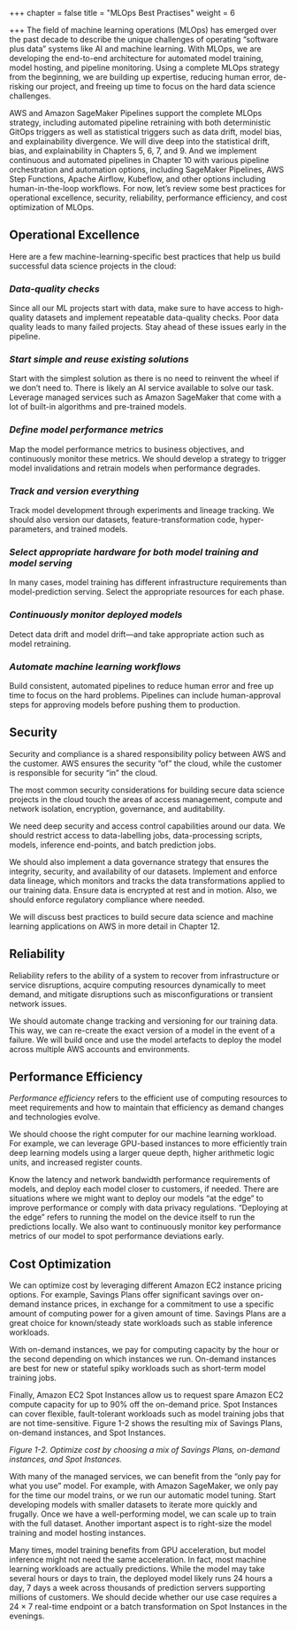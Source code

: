 +++
chapter = false
title = "MLOps Best Practises"
weight = 6

+++
The field of machine learning operations (MLOps) has emerged over the past decade to describe the unique challenges of operating “software plus data” systems like AI and machine learning. With MLOps, we are developing the end-to-end architecture for automated model training, model hosting, and pipeline monitoring. Using a complete MLOps strategy from the beginning, we are building up expertise, reducing human error, de-risking our project, and freeing up time to focus on the hard data science challenges.

AWS and Amazon SageMaker Pipelines support the complete MLOps strategy, including automated pipeline retraining with both deterministic GitOps triggers as well as statistical triggers such as data drift, model bias, and explainability divergence. We will dive deep into the statistical drift, bias, and explainability in Chapters 5, 6, 7, and 9. And we implement continuous and automated pipelines in Chapter 10 with various pipeline orchestration and automation options, including SageMaker Pipelines, AWS Step Functions, Apache Airflow, Kubeflow, and other options including human-in-the-loop workflows. For now, let’s review some best practices for operational excellence, security, reliability, performance efficiency, and cost optimization of MLOps.

## Operational Excellence

Here are a few machine-learning-specific best practices that help us build successful data science projects in the cloud:

### _Data-quality checks_

Since all our ML projects start with data, make sure to have access to high-quality datasets and implement repeatable data-quality checks. Poor data quality leads to many failed projects. Stay ahead of these issues early in the pipeline.

### _Start simple and reuse existing solutions_

Start with the simplest solution as there is no need to reinvent the wheel if we don’t need to. There is likely an AI service available to solve our task. Leverage managed services such as Amazon SageMaker that come with a lot of built-in algorithms and pre-trained models.

### _Define model performance metrics_

Map the model performance metrics to business objectives, and continuously monitor these metrics. We should develop a strategy to trigger model invalidations and retrain models when performance degrades.

### _Track and version everything_

Track model development through experiments and lineage tracking. We should also version our datasets, feature-transformation code, hyper-parameters, and trained models.

### _Select appropriate hardware for both model training and model serving_

In many cases, model training has different infrastructure requirements than model-prediction serving. Select the appropriate resources for each phase.

### _Continuously monitor deployed models_

Detect data drift and model drift—and take appropriate action such as model retraining.

### _Automate machine learning workflows_

Build consistent, automated pipelines to reduce human error and free up time to focus on the hard problems. Pipelines can include human-approval steps for approving models before pushing them to production.

## Security

Security and compliance is a shared responsibility policy between AWS and the customer. AWS ensures the security “of” the cloud, while the customer is responsible for security “in” the cloud.

The most common security considerations for building secure data science projects in the cloud touch the areas of access management, compute and network isolation, encryption, governance, and auditability.

We need deep security and access control capabilities around our data. We should restrict access to data-labelling jobs, data-processing scripts, models, inference end-points, and batch prediction jobs.

We should also implement a data governance strategy that ensures the integrity, security, and availability of our datasets. Implement and enforce data lineage, which monitors and tracks the data transformations applied to our training data. Ensure data is encrypted at rest and in motion. Also, we should enforce regulatory compliance where needed.

We will discuss best practices to build secure data science and machine learning applications on AWS in more detail in Chapter 12.

## Reliability

Reliability refers to the ability of a system to recover from infrastructure or service disruptions, acquire computing resources dynamically to meet demand, and mitigate disruptions such as misconfigurations or transient network issues.

We should automate change tracking and versioning for our training data. This way, we can re-create the exact version of a model in the event of a failure. We will build once and use the model artefacts to deploy the model across multiple AWS accounts and environments.

## Performance Efficiency

_Performance efficiency_ refers to the efficient use of computing resources to meet requirements and how to maintain that efficiency as demand changes and technologies evolve.

We should choose the right computer for our machine learning workload. For example, we can leverage GPU-based instances to more efficiently train deep learning models using a larger queue depth, higher arithmetic logic units, and increased register counts.

Know the latency and network bandwidth performance requirements of models, and deploy each model closer to customers, if needed. There are situations where we might want to deploy our models “at the edge” to improve performance or comply with data privacy regulations. “Deploying at the edge” refers to running the model on the device itself to run the predictions locally. We also want to continuously monitor key performance metrics of our model to spot performance deviations early.

## **Cost Optimization**

We can optimize cost by leveraging different Amazon EC2 instance pricing options. For example, Savings Plans offer significant savings over on-demand instance prices, in exchange for a commitment to use a specific amount of computing power for a given amount of time. Savings Plans are a great choice for known/steady state workloads such as stable inference workloads.

With on-demand instances, we pay for computing capacity by the hour or the second depending on which instances we run. On-demand instances are best for new or stateful spiky workloads such as short-term model training jobs.

Finally, Amazon EC2 Spot Instances allow us to request spare Amazon EC2 compute capacity for up to 90% off the on-demand price. Spot Instances can cover flexible, fault-tolerant workloads such as model training jobs that are not time-sensitive. Figure 1-2 shows the resulting mix of Savings Plans, on-demand instances, and Spot Instances.

_Figure 1-2. Optimize cost by choosing a mix of Savings Plans, on-demand instances, and Spot Instances._

With many of the managed services, we can benefit from the “only pay for what you use” model. For example, with Amazon SageMaker, we only pay for the time our model trains, or we run our automatic model tuning. Start developing models with smaller datasets to iterate more quickly and frugally. Once we have a well-performing model, we can scale up to train with the full dataset. Another important aspect is to right-size the model training and model hosting instances.

Many times, model training benefits from GPU acceleration, but model inference might not need the same acceleration. In fact, most machine learning workloads are actually predictions. While the model may take several hours or days to train, the deployed model likely runs 24 hours a day, 7 days a week across thousands of prediction servers supporting millions of customers. We should decide whether our use case requires a 24 × 7 real-time endpoint or a batch transformation on Spot Instances in the evenings.